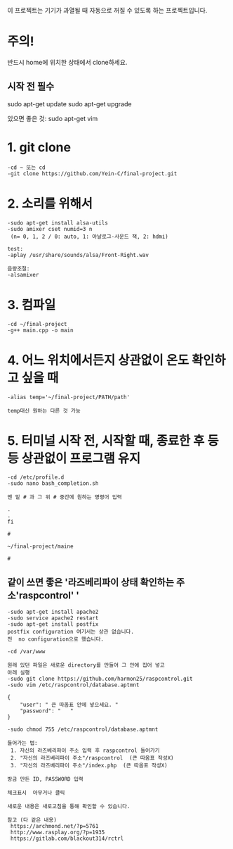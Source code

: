  이 프로젝트는 기기가 과열될 때 자동으로 꺼질 수 있도록 하는 프로젝트입니다.

주의!
=====

반드시 home에 위치한 상태에서 clone하세요.

시작 전 필수
------------
sudo apt-get update
sudo apt-get upgrade

있으면 좋은 것: sudo apt-get vim


# 1. git clone

	-cd ~ 또는 cd
	-git clone https://github.com/Yein-C/final-project.git

# 2. 소리를 위해서
	
	-sudo apt-get install alsa-utils
	-sudo amixer cset numid=3 n
	 (n= 0, 1, 2 / 0: auto, 1: 아날로그-사운드 잭, 2: hdmi)

	test:
	-aplay /usr/share/sounds/alsa/Front-Right.wav

	음량조절:
	-alsamixer

# 3. 컴파일

	-cd ~/final-project
	-g++ main.cpp -o main

# 4. 어느 위치에서든지 상관없이 온도 확인하고 싶을 때

	-alias temp='~/final-project/PATH/path'
	
	temp대신 원하는 다른 것 가능

# 5. 터미널 시작 전, 시작할 때, 종료한 후 등등 상관없이 프로그램 유지

	-cd /etc/profile.d
	-sudo nano bash_completion.sh

	맨 밑 # 과 그 위 # 중간에 원하는 명령어 입력
	
	.
	.
	fi
	
	#
	
	~/final-project/maine
	
	#

## 같이 쓰면 좋은 '라즈베리파이 상태 확인하는 주소'raspcontrol' '

	-sudo apt-get install apache2
	-sudo service apache2 restart
	-sudo apt-get install postfix
	postfix configuration 여기서는 상관 없습니다.
 	전  no configuration으로 했습니다.
	
	-cd /var/www

	원래 있던 파일은 새로운 directory를 만들어 그 안에 집어 넣고
	아래 실행 
	-sudo git clone https://github.com/harmon25/raspcontrol.git
	-sudo vim /etc/raspcontrol/database.aptmnt

	{
		"user": " 큰 따옴표 안에 넣으세요. "
		"password": "   "
	}

	-sudo chmod 755 /etc/raspcontrol/database.aptmnt

	들어가는 법:
	 1. 자신의 라즈베리파이 주소 입력 후 raspcontrol 들어가기
	 2. "자신의 라즈베리파이 주소"/raspcontrol  (큰 따옴표 작성X)
	 3. "자신의 라즈베리파이 주소"/index.php  (큰 따옴표 작성X)

	방금 만든 ID, PASSWORD 입력
	
	체크표시  아무거나 클릭

	새로운 내용은 새로고침을 통해 확인할 수 있습니다.

	참고 (다 같은 내용)
	 https://archmond.net/?p=5761
	 http://www.rasplay.org/?p=1935
	 https://gitlab.com/blackout314/rctrl
